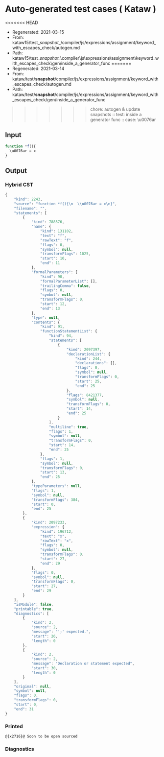 # Auto-generated test cases ( Kataw )
<<<<<<< HEAD
- Regenerated: 2021-03-15
- From: kataw15/test\__snapshot__/compiler/js/expressions/assignment/keyword_with_escapes_check/autogen.md
- Path: kataw15/test\__snapshot__\compiler\js\expressions\assignment\keyword_with_escapes_check\gen\inside_a_generator_func
=======
- Regenerated: 2021-03-14
- From: kataw/test/__snapshot__/compiler/js/expressions/assignment/keyword_with_escapes_check/autogen.md
- Path: kataw/test/__snapshot__/compiler/js/expressions/assignment/keyword_with_escapes_check/gen/inside_a_generator_func
>>>>>>> chore: autogen & update snapshots
> :: test: inside a generator func
> :: case: \u0076ar
## Input

`````js
function *f(){
  \u0076ar = x
}
`````

## Output

### Hybrid CST

```javascript
{
    "kind": 2243,
    "source": "function *f(){\n  \\u0076ar = x\n}",
    "filename": "",
    "statements": [
        {
            "kind": 788576,
            "name": {
                "kind": 131102,
                "text": "f",
                "rawText": "f",
                "flags": 0,
                "symbol": null,
                "transformFlags": 1025,
                "start": 10,
                "end": 11
            },
            "formalParameters": {
                "kind": 90,
                "formalParameterList": [],
                "trailingComma": false,
                "flags": 0,
                "symbol": null,
                "transformFlags": 0,
                "start": 12,
                "end": 13
            },
            "type": null,
            "contents": {
                "kind": 91,
                "functionStatementList": {
                    "kind": 94,
                    "statements": [
                        {
                            "kind": 2097397,
                            "declarationList": {
                                "kind": 244,
                                "declarations": [],
                                "flags": 0,
                                "symbol": null,
                                "transformFlags": 0,
                                "start": 25,
                                "end": 25
                            },
                            "flags": 8421377,
                            "symbol": null,
                            "transformFlags": 0,
                            "start": 14,
                            "end": 25
                        }
                    ],
                    "multiline": true,
                    "flags": 1,
                    "symbol": null,
                    "transformFlags": 0,
                    "start": 14,
                    "end": 25
                },
                "flags": 1,
                "symbol": null,
                "transformFlags": 0,
                "start": 13,
                "end": 25
            },
            "typeParameters": null,
            "flags": 1,
            "symbol": null,
            "transformFlags": 384,
            "start": 0,
            "end": 25
        },
        {
            "kind": 2097233,
            "expression": {
                "kind": 196712,
                "text": "x",
                "rawText": "x",
                "flags": 0,
                "symbol": null,
                "transformFlags": 0,
                "start": 27,
                "end": 29
            },
            "flags": 0,
            "symbol": null,
            "transformFlags": 0,
            "start": 27,
            "end": 29
        }
    ],
    "isModule": false,
    "printable": true,
    "diagnostics": [
        {
            "kind": 2,
            "source": 2,
            "message": "';' expected.",
            "start": 26,
            "length": 0
        },
        {
            "kind": 2,
            "source": 2,
            "message": "Declaration or statement expected",
            "start": 30,
            "length": 0
        }
    ],
    "original": null,
    "symbol": null,
    "flags": 0,
    "transformFlags": 0,
    "start": 0,
    "end": 31
}
```

### Printed

```javascript
@{x2716}@ Soon to be open sourced
```

### Diagnostics

```javascript

```

